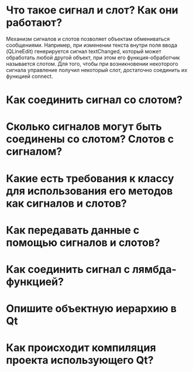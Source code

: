 # Что такое сигнал и слот? Как они работают?
Механизм сигналов и слотов позволяет объектам обмениваться сообщениями. 
Например, при изменении текста внутри поля ввода (QLineEdit) генерируется сигнал textChanged, который может обработать любой другой объект, при этом его функция-обработчик называется слотом. 
Для того, чтобы при возникновении некоторого сигнала управление получил некоторый слот, достаточно соединить их функцией connect.
# Как соединить сигнал со слотом?
# Сколько сигналов могут быть соединены со слотом? Слотов с сигналом?
# Какие есть требования к классу для использования его методов как сигналов и слотов?
# Как передавать данные с помощью сигналов и слотов? 
# Как соединить сигнал с лямбда-функцией?
# Опишите объектную иерархию в Qt
# Как происходит компиляция проекта использующего Qt?
